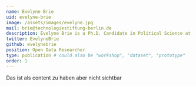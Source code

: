 ```yaml
---
name: Evelyne Brie
uid: evelyne-brie
image: /assets/images/evelyne.jpg
mail: brie@technologiestiftung-berlin.de
description: Evelyne Brie is a Ph.D. Candidate in Political Science at the University of Pennsylvania and a Research Assistant at the "Canada Research Chair in Quebec and Canadian Studies". She is particularly interested in the analysis and visualisation of geographical and social science data. 
twitter: EvelyneBrie
github: evelynebrie
position: Open Data Researcher
type: publication # could also be "workshop", "dataset", "prototype"
order: 1
---
```



Das ist als content zu haben aber nicht sichtbar
